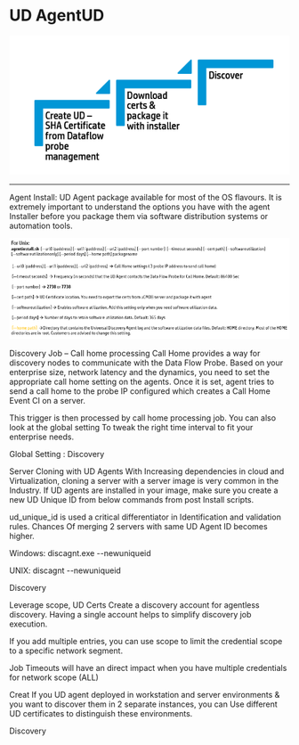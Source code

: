 # UD AgentUD

![](../images/discovery/ud.png)
****
Agent Install: UD Agent package available for most of the OS flavours. It is extremely important to understand the options you have with the agent Installer before you package them via software distribution systems or automation tools.

![](../images/discovery/agent.png)

Discovery Job – Call home processing
Call Home provides a way for discovery nodes to communicate with the Data Flow Probe. Based on your enterprise size, network latency and the dynamics, you need to set the appropriate call home setting on the agents. Once it is set, agent tries to send a call home to the probe IP configured which creates a Call Home Event CI on a server.

This trigger is then processed by call home processing job. You can also look at the global setting To tweak the right time interval to fit your enterprise needs.


Global Setting :
Discovery

Server Cloning with UD Agents
With Increasing dependencies in cloud and Virtualization, cloning a server with a server image is very common in the Industry. If UD agents are installed in your image, make sure you create a new UD Unique ID from below commands from post Install scripts.

ud_unique_id is used a critical differentiator in Identification and validation rules. Chances Of merging 2 servers with same UD Agent ID becomes higher.

Windows: 	discagnt.exe --newuniqueid

UNIX: 	discagnt --newuniqueid

Discovery

Leverage scope, UD Certs
Create a discovery account for agentless discovery. Having a single account helps to simplify discovery job execution.

If you add multiple entries, you can use scope to limit the credential scope to a specific network segment.

Job Timeouts will have an direct impact when you have multiple credentials for network scope (ALL)

Creat If you UD agent deployed in workstation and server environments & you want to discover them in 2 separate instances, you can Use different UD certificates to distinguish these environments.

Discovery
